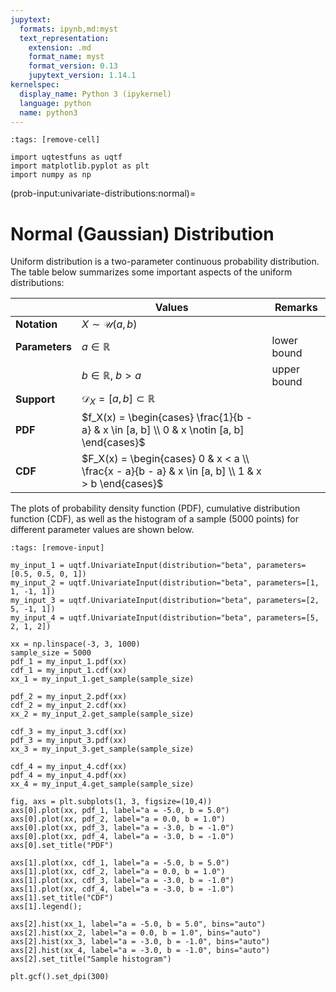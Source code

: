 ```yaml
---
jupytext:
  formats: ipynb,md:myst
  text_representation:
    extension: .md
    format_name: myst
    format_version: 0.13
    jupytext_version: 1.14.1
kernelspec:
  display_name: Python 3 (ipykernel)
  language: python
  name: python3
---
```


```{code-cell} ipython3
:tags: [remove-cell]

import uqtestfuns as uqtf
import matplotlib.pyplot as plt
import numpy as np
```

(prob-input:univariate-distributions:normal)=
# Normal (Gaussian) Distribution

Uniform distribution is a two-parameter continuous probability distribution.
The table below summarizes some important aspects of the uniform distributions:

|                | Values                                                                                            | Remarks     |
|----------------|---------------------------------------------------------------------------------------------------|-------------|
| **Notation**   | $X \sim \mathcal{U}(a, b)$                                                                        |             |
| **Parameters** | $a \in \mathbb{R}$                                                                                | lower bound |
|                | $b \in \mathbb{R}$, $b > a$                                                                       | upper bound |
| **Support**    | $\mathcal{D}_X = [a, b] \subset \mathbb{R}$                                                       |             |
| **PDF**        | $f_X(x) = \begin{cases} \frac{1}{b - a} & x \in [a, b] \\ 0 & x \notin [a, b] \end{cases}$        |             |
| **CDF**        | $F_X(x) = \begin{cases} 0 & x < a \\ \frac{x - a}{b - a} & x \in [a, b] \\ 1 & x > b \end{cases}$ |             |

The plots of probability density function (PDF),
cumulative distribution function (CDF),
as well as the histogram of a sample ($5000$ points) for different parameter
values are shown below.

```{code-cell} ipython3
:tags: [remove-input]

my_input_1 = uqtf.UnivariateInput(distribution="beta", parameters=[0.5, 0.5, 0, 1])
my_input_2 = uqtf.UnivariateInput(distribution="beta", parameters=[1, 1, -1, 1])
my_input_3 = uqtf.UnivariateInput(distribution="beta", parameters=[2, 5, -1, 1])
my_input_4 = uqtf.UnivariateInput(distribution="beta", parameters=[5, 2, 1, 2])

xx = np.linspace(-3, 3, 1000)
sample_size = 5000
pdf_1 = my_input_1.pdf(xx)
cdf_1 = my_input_1.cdf(xx)
xx_1 = my_input_1.get_sample(sample_size)

pdf_2 = my_input_2.pdf(xx)
cdf_2 = my_input_2.cdf(xx)
xx_2 = my_input_2.get_sample(sample_size)

cdf_3 = my_input_3.cdf(xx)
pdf_3 = my_input_3.pdf(xx)
xx_3 = my_input_3.get_sample(sample_size)

cdf_4 = my_input_4.cdf(xx)
pdf_4 = my_input_4.pdf(xx)
xx_4 = my_input_4.get_sample(sample_size)

fig, axs = plt.subplots(1, 3, figsize=(10,4))
axs[0].plot(xx, pdf_1, label="a = -5.0, b = 5.0")
axs[0].plot(xx, pdf_2, label="a = 0.0, b = 1.0")
axs[0].plot(xx, pdf_3, label="a = -3.0, b = -1.0")
axs[0].plot(xx, pdf_4, label="a = -3.0, b = -1.0")
axs[0].set_title("PDF")

axs[1].plot(xx, cdf_1, label="a = -5.0, b = 5.0")
axs[1].plot(xx, cdf_2, label="a = 0.0, b = 1.0")
axs[1].plot(xx, cdf_3, label="a = -3.0, b = -1.0")
axs[1].plot(xx, cdf_4, label="a = -3.0, b = -1.0")
axs[1].set_title("CDF")
axs[1].legend();

axs[2].hist(xx_1, label="a = -5.0, b = 5.0", bins="auto")
axs[2].hist(xx_2, label="a = 0.0, b = 1.0", bins="auto")
axs[2].hist(xx_3, label="a = -3.0, b = -1.0", bins="auto")
axs[2].hist(xx_4, label="a = -3.0, b = -1.0", bins="auto")
axs[2].set_title("Sample histogram")

plt.gcf().set_dpi(300)
```